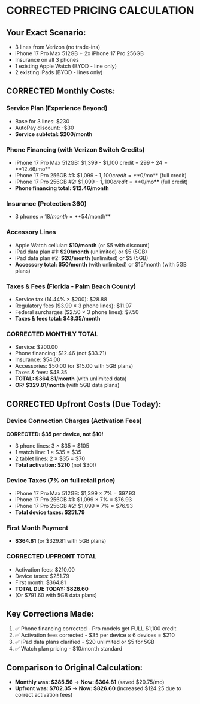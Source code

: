 # CORRECTED PRICING CALCULATION

## Your Exact Scenario:
- 3 lines from Verizon (no trade-ins)
- iPhone 17 Pro Max 512GB + 2x iPhone 17 Pro 256GB  
- Insurance on all 3 phones
- 1 existing Apple Watch (BYOD - line only)
- 2 existing iPads (BYOD - lines only)

## CORRECTED Monthly Costs:

### Service Plan (Experience Beyond)
- Base for 3 lines: $230
- AutoPay discount: -$30
- **Service subtotal: $200/month**

### Phone Financing (with Verizon Switch Credits)
- iPhone 17 Pro Max 512GB: $1,399 - $1,100 credit = $299 ÷ 24 = **$12.46/mo**
- iPhone 17 Pro 256GB #1: $1,099 - $1,100 credit = **$0/mo** (full credit)
- iPhone 17 Pro 256GB #2: $1,099 - $1,100 credit = **$0/mo** (full credit)
- **Phone financing total: $12.46/month**

### Insurance (Protection 360)
- 3 phones × $18/month = **$54/month**

### Accessory Lines
- Apple Watch cellular: **$10/month** (or $5 with discount)
- iPad data plan #1: **$20/month** (unlimited) or $5 (5GB)
- iPad data plan #2: **$20/month** (unlimited) or $5 (5GB)
- **Accessory total: $50/month** (with unlimited) or $15/month (with 5GB plans)

### Taxes & Fees (Florida - Palm Beach County)
- Service tax (14.44% × $200): $28.88
- Regulatory fees ($3.99 × 3 phone lines): $11.97
- Federal surcharges ($2.50 × 3 phone lines): $7.50
- **Taxes & fees total: $48.35/month**

### CORRECTED MONTHLY TOTAL
- Service: $200.00
- Phone financing: $12.46 (not $33.21)
- Insurance: $54.00
- Accessories: $50.00 (or $15.00 with 5GB plans)
- Taxes & fees: $48.35
- **TOTAL: $364.81/month** (with unlimited data)
- **OR: $329.81/month** (with 5GB data plans)

## CORRECTED Upfront Costs (Due Today):

### Device Connection Charges (Activation Fees)
**CORRECTED: $35 per device, not $10!**
- 3 phone lines: 3 × $35 = $105
- 1 watch line: 1 × $35 = $35  
- 2 tablet lines: 2 × $35 = $70
- **Total activation: $210** (not $30!)

### Device Taxes (7% on full retail price)
- iPhone 17 Pro Max 512GB: $1,399 × 7% = $97.93
- iPhone 17 Pro 256GB #1: $1,099 × 7% = $76.93
- iPhone 17 Pro 256GB #2: $1,099 × 7% = $76.93
- **Total device taxes: $251.79**

### First Month Payment
- **$364.81** (or $329.81 with 5GB plans)

### CORRECTED UPFRONT TOTAL
- Activation fees: $210.00
- Device taxes: $251.79
- First month: $364.81
- **TOTAL DUE TODAY: $826.60**
- (Or $791.60 with 5GB data plans)

## Key Corrections Made:
1. ✅ Phone financing corrected - Pro models get FULL $1,100 credit
2. ✅ Activation fees corrected - $35 per device × 6 devices = $210
3. ✅ iPad data plans clarified - $20 unlimited or $5 for 5GB
4. ✅ Watch plan pricing - $10/month standard

## Comparison to Original Calculation:
- **Monthly was: $385.56** → **Now: $364.81** (saved $20.75/mo)
- **Upfront was: $702.35** → **Now: $826.60** (increased $124.25 due to correct activation fees)